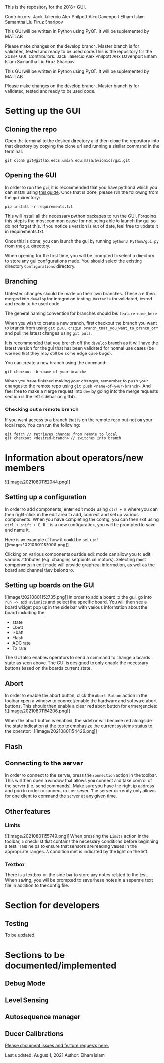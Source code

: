 This is the repository for the 2018+ GUI.

Contributors:
Jack Taliercio
Alex Philpott
Alex Davenport
Elham Islam
Samantha Liu
Firuz Sharipov

This GUI will be written in Python using PyQT.
It will be suplemented by MATLAB.

Please make changes on the develop branch. Master branch is for validated, tested and ready to be used code.This is the repository for the 2018+ GUI. Contributors: Jack Taliercio Alex Philpott Alex Davenport Elham Islam Samantha Liu Firuz Sharipov

This GUI will be written in Python using PyQT. It will be suplemented by MATLAB.

Please make changes on the develop branch. Master branch is for validated, tested and ready to be used code.

# Setting up the GUI
## Cloning the repo
Open the terminal to the desired directory and then clone the repository into that directory by copying the clone url and running a similar command in the terminal: 

```
git clone git@gitlab.eecs.umich.edu:masa/avionics/gui.git
```

## Opening the GUI
In order to run the gui, it is recommended that you have python3 which you can install using [this guide](https://realpython.com/installing-python/).  Once that is done, please run  the following from the `gui` directory:

```pip install -r requirements.txt``` 

 This will install all the necessary python packages to run the GUI. Forgoing this step is the most common cause for not being able to launch the gui so do not forget this. If you notice a version is out of date, feel free to update it in requirements.txt.
 
Once this is done, you can launch the gui by running `python3 Python/gui.py` from the `gui` directory. 

When opening for the first time, you will be prompted to select a directory to store any gui configurations made. You should select the existing directory `Configurations` directory.

## Branching
Untested changes should be made on their own branches. These are then merged into  `develop` for integration testing. `Master`  is for validated, tested and ready to be used code.

The general naming convention for branches should be:
`feature-name_here`

When you wish to create a new branch, first checkout the branch you want to branch from using  `git pull origin branch_that_you_want_to_branch_off` and pull the latest changes using `git pull`. 

It is recommended that you brench off the `develop` branch as it will have the latest version for the gui that has been validated for normal use cases (be warned that they may still be some edge case bugs).

You can create a new branch using the command:

`git checkout -b <name-of-your-branch>`

When you have finished making your changes, remember to push your changes to the remote repo using `git push <name-of-your-branch>`. And feel free to make a merge request into `dev` by going into the merge requests section in the left sidebar on gitlab.

### Checking out a remote branch
If you want access to a branch that is on the remote repo but not on your local repo. You can run the following:
```
git fetch // retrieves changes from remote to local
git checkout <desired-branch> // switches into branch
```


# Information about operators/new members
![[image/20210801152044.png]]


## Setting up a configuration
In order to add components, enter edit mode using `ctrl + E` where you can then right-click in the edit area to add, connect and set up various components. When you have completing the config, you can then exit using `ctrl + shift + E`. If it is a new configuration, you will be prompted to save and name it. 

Here is an example of how it could be set up:
![[image/20210801152906.png]]

Clicking on various components oustide edit mode can allow you to edit various attributes (e.g. changing setpoints on motors).  Selecting most components in edit mode will provide graphical information, as well as the board and channel they belong to.

## Setting up boards on the GUI
![image/20210801152735.png]]
In order to add a board to the gui, go into `run -> add avionics` and select the specific board. You will then see a board widget pop up in the side bar with various information about the board including the:
- state
- Ebatt
- I-batt
- Flash
- ADC rate
- Tx rate

The GUI also enables operators to send a command to change a boards state as seen above. The GUI is designed to only enable the necessary buttons based on the boards current state.

## Abort 
In order to enable the abort button, click the `Abort Button` action in the toolbar open a window to connect/enable the hardware and software abort buttons. This should then enable a clear red abort button for ermergencies:
![[image/20210801154206.png]]

When the abort button is enabled, the sidebar will become red alongside the state indication at the top to emphasize the current systems status to the operator: ![[image/20210801154426.png]]

## Flash
## Connecting to the server
In order to connect to the server, press the `connection` action in the toolbar. This will then open a window that allows you connect and take control of the server (i.e. send commands). Make sure you have the right ip address and port in order to connect to ther sever. The server currently only allows for one client to command the server at any given time.

## Other features
### Limits
![[image/20210801155749.png]]
When pressing the `Limits` action in the toolbar, a checklist that contains the necessary conditions before beginning a test. This helps to ensure that sensors are reading values in the appropriate ranges. A condition met is indicated by the light on the left.
### Textbox
There is a textbox on the side bar to store any notes related to the test. When saving, you will be prompted to save these notes in a seperate text file in addition to the config file.


# Section for developers
## Testing 
To be updated.

# Sections to be documented/implemented
## Debug Mode
## Level Sensing
## Autosequence manager
## Ducer Calibrations

[Please document issues and feature requests here.](https://docs.google.com/document/u/1/d/1WmYvYzNJm1WY62pQbBBs2LYiohTocQXqx2uKusf8IV8/edit#heading=h.9vix6k8uwaab)

Last updated: August 1, 2021 
Author: Elham Islam